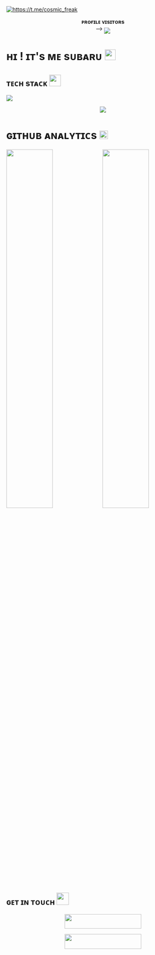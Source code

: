 <a href="https://github.com/sewxiy"><img src="https://readme-typing-svg.herokuapp.com?font=Russo+One&size=30&duration=4000&pause=1000&color=F7F7F7&width=435&lines=Hey%2C+my+self+Subaru+;From+Delhi%2C+India;Bot/Web+Dev!;Telegram%3A+%40Codeflix_Bots" alt="https://t.me/cosmic_freak" /></a>

<p align="center">
    <b>ᴘʀᴏғɪʟᴇ ᴠɪsɪᴛᴏʀs</b><br>
 -->    <img align="middle" src="https://profile-counter.glitch.me/codeflix-bots/count.svg" />
</p>

<h1>ʜɪ ! ɪᴛ's ᴍᴇ sᴜʙᴀʀᴜ <img src="https://raw.githubusercontent.com/MartinHeinz/MartinHeinz/master/wave.gif" width="28"></h1>

<h2>ᴛᴇᴄʜ sᴛᴀᴄᴋ <img src="https://camo.githubusercontent.com/63371d36886ee658f5a97401f393e1ab1684b2fd3de674b8f5efc7d410b2a3d0/68747470733a2f2f6d656469612e67697068792e636f6d2f6d656469612f57556c706c634d704f43456d5447427442572f67697068792e676966" width="30"</img></h2>

![](https://skillicons.dev/icons?i=python,vscode,linux,git,github,githubactions,flask,html,markdown,sqlite,mysql,postgres,redis)

<p align="center">
  <a href="https://t.me/cosmic_freak"><img src="https://graph.org/file/31edefa519fdb5db27b30.jpg"></a>
    </p>
<p align="center">

</p>

<h3>
    
<h1>ɢɪᴛʜᴜʙ ᴀɴᴀʟʏᴛɪᴄs <img src="https://emojis.slackmojis.com/emojis/images/1621024394/39092/cat-roll.gif?1621024394" width="22"></h1>
  

[<img src="https://github-readme-stats.vercel.app/api?username=Codeflix-bots&count_private=true&show_icons=true&theme=chartreuse-dark&custom_title=What%27s+the+craic?&include_all_commits=true&hide_border=true&bg_color=000000" width="49%">](https://github.com/sewxiy) [<img src="https://github-readme-streak-stats.herokuapp.com/?user=Codeflix-bots&theme=chartreuse-dark&hide_border=True&bg_color=000000" width="49%">](https://github.com/sewxiy)
    

    
<h2>ɢᴇᴛ ɪɴ ᴛᴏᴜᴄʜ <img src="https://media.giphy.com/media/LnQjpWaON8nhr21vNW/giphy.gif" width="32"/></h2>

<p align="center">
<a href="https://telegram.me/cosmic_freak"><img src="https://img.shields.io/badge/-Contact%20Me-black.svg?style=for-the-badge&logo=Telegram" width="200" height="38.5"/></a>
</p>
<p align="center">
<a href="https://telegram.me/codeflix_bots"><img src="https://img.shields.io/badge/-Support%20Channel-black.svg?style=for-the-badge&logo=Telegram" width="200" height="38.5"/></a>
</p>

